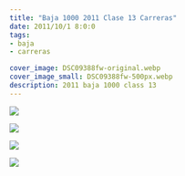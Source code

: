 ```yaml
---
title: "Baja 1000 2011 Clase 13 Carreras"
date: 2011/10/1 8:0:0
tags: 
- baja
- carreras

cover_image: DSC09388fw-original.webp
cover_image_small: DSC09388fw-500px.webp
description: 2011 baja 1000 class 13
---
```

[![](DSC09388fw)](DSC09388fw-original.webp)

  

[![](DSC09393fw)](DSC09393fw-original.webp)

  

[![](DSC09400fw)](DSC09400fw-original.webp)

  

[![](DSC09407fw)](DSC09407fw-original.webp)
